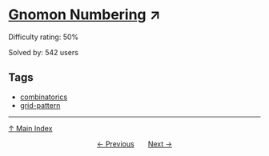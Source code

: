 # [Gnomon Numbering](https://projecteuler.net/problem=412) ↗️

Difficulty rating: 50%

Solved by: 542 users
## Tags

- [combinatorics](../tags/combinatorics.md)
- [grid-pattern](../tags/grid-pattern.md)



---

[↑ Main Index](../README.md)


<div align=center><a href='411.md'>← Previous</a> &nbsp;&nbsp; &nbsp;&nbsp;  <a href='413.md'>Next →</a></div>
